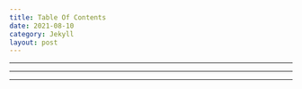 ```yaml
---
title: Table Of Contents
date: 2021-08-10
category: Jekyll
layout: post
---
```




--------------





-------------








-------------






